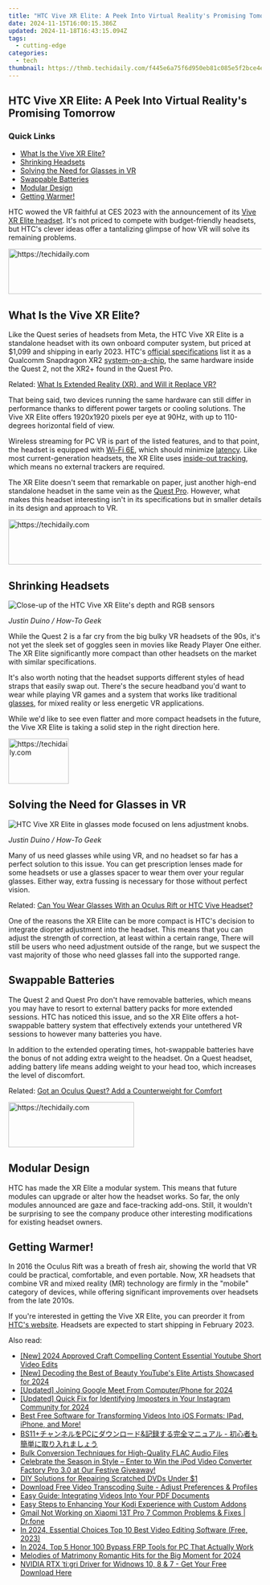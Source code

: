 ```yaml
---
title: "HTC Vive XR Elite: A Peek Into Virtual Reality's Promising Tomorrow"
date: 2024-11-15T16:00:15.386Z
updated: 2024-11-18T16:43:15.094Z
tags:
  - cutting-edge
categories:
  - tech
thumbnail: https://thmb.techidaily.com/f445e6a75f6d950eb81c085e5f2bce4ee758de9e93a7a87ff86f1d0befba824a.jpg
---
```


## HTC Vive XR Elite: A Peek Into Virtual Reality's Promising Tomorrow

### Quick Links

* [What Is the Vive XR Elite?](https://screen-activity-recording.techidaily.com/updated-in-2024-mastering-voice-overs-for-videos-step-by-step-guide/)
* [Shrinking Headsets](https://fox-hovers.techidaily.com/updated-2024-approved-radiant-contrast-synchronizer/)
* [Solving the Need for Glasses in VR](https://data-safeguard.techidaily.com/cookiebot-driven-solutions-for-enhanced-user-experience/)
* [Swappable Batteries](https://screen-activity-recording.techidaily.com/in-2024-comparing-vidma-and-its-screen-capture-competitors/)
* [Modular Design](https://tiktok-videos.techidaily.com/rapid-video-filming-techniques-for-tiktok-success-for-2024/)
* [Getting Warmer!](https://win-solutions.techidaily.com/troubleshooting-steps-why-does-my-rocket-league-keep-crashing/)

 HTC wowed the VR faithful at CES 2023 with the announcement of its [Vive XR Elite headset](https://www.vive.com/us/product/vive-xr-elite/overview/). It's not priced to compete with budget-friendly headsets, but HTC's clever ideas offer a tantalizing glimpse of how VR will solve its remaining problems.

<!-- affiliate ads begin -->
<a href="https://appsumo.8odi.net/c/5597632/2151868/7443" target="_top" id="2151868">
  <img src="//a.impactradius-go.com/display-ad/7443-2151868" border="0" alt="https://techidaily.com" width="600" height="90"/>
</a>
<img height="0" width="0" src="https://appsumo.8odi.net/i/5597632/2151868/7443" style="position:absolute;visibility:hidden;" border="0" />
<!-- affiliate ads end -->

##  What Is the Vive XR Elite?

 Like the Quest series of headsets from Meta, the HTC Vive XR Elite is a standalone headset with its own onboard computer system, but priced at $1,099 and shipping in early 2023\. HTC's [official specifications](https://www.vive.com/us/product/vive-xr-elite/specs/) list it as a Qualcomm Snapdragon XR2 [system-on-a-chip](https://screen-activity-recording.techidaily.com/new-discovering-win11s-finest-screen-grabbers-for-2024/), the same hardware inside the Quest 2, not the XR2+ found in the Quest Pro.

Related: [What Is Extended Reality (XR), and Will it Replace VR?](https://review-topics.techidaily.com/set-your-preferred-job-location-on-linkedin-app-of-your-tecno-spark-10-5g-drfone-by-drfone-virtual-android/) 

 That being said, two devices running the same hardware can still differ in performance thanks to different power targets or cooling solutions. The Vive XR Elite offers 1920x1920 pixels per eye at 90Hz, with up to 110-degrees horizontal field of view.

 Wireless streaming for PC VR is part of the listed features, and to that point, the headset is equipped with [Wi-Fi 6E](https://youtube-sure.techidaily.com/024-approved-the-top-20-gags-and-laughter-on-youtube-for-downtime-delight/), which should minimize [latency](https://instagram-videos.techidaily.com/updated-in-2024-crafting-cinematic-magic-essential-tips-for-creating-stunning-slow-motion-media-on-instagram/). Like most current-generation headsets, the XR Elite uses [inside-out tracking](https://tech-savvy.techidaily.com/windows-10-visual-recall-a-step-by-step-screenshot-tutorial/), which means no external trackers are required.

 The XR Elite doesn't seem that remarkable on paper, just another high-end standalone headset in the same vein as the [Quest Pro](https://facebook.techidaily.com/the-ultimate-guide-to-facebook-mini-posts-hd-edition/). However, what makes this headset interesting isn't in its specifications but in smaller details in its design and approach to VR.

<!-- affiliate ads begin -->
<a href="https://appsumo.8odi.net/c/5597632/2144282/7443" target="_top" id="2144282">
  <img src="//a.impactradius-go.com/display-ad/7443-2144282" border="0" alt="https://techidaily.com" width="728" height="90"/>
</a>
<img height="0" width="0" src="https://appsumo.8odi.net/i/5597632/2144282/7443" style="position:absolute;visibility:hidden;" border="0" />
<!-- affiliate ads end -->

##  Shrinking Headsets

![Close-up of the HTC Vive XR Elite's depth and RGB sensors](https://static1.howtogeekimages.com/wordpress/wp-content/uploads/2023/01/52615058682_bba6b9a0de_c.jpg) 

_Justin Duino / How-To Geek_

 While the Quest 2 is a far cry from the big bulky VR headsets of the 90s, it's not yet the sleek set of goggles seen in movies like Ready Player One either. The XR Elite significantly more compact than other headsets on the market with similar specifications.

 It's also worth noting that the headset supports different styles of head straps that easily swap out. There's the secure headband you'd want to wear while playing VR games and a system that works like traditional [glasses](https://tech-hub.techidaily.com/1723807875667-find-out-what-motherboard-you-have-easily/), for mixed reality or less energetic VR applications.

 While we'd like to see even flatter and more compact headsets in the future, the Vive XR Elite is taking a solid step in the right direction here.

<!-- affiliate ads begin -->
<a href="https://aligracehair.sjv.io/c/5597632/2135406/19272" target="_top" id="2135406">
  <img src="//a.impactradius-go.com/display-ad/19272-2135406" border="0" alt="https://techidaily.com" width="120" height="90"/>
</a>
<img height="0" width="0" src="https://aligracehair.sjv.io/i/5597632/2135406/19272" style="position:absolute;visibility:hidden;" border="0" />
<!-- affiliate ads end -->

##  Solving the Need for Glasses in VR

![HTC Vive XR Elite in glasses mode focused on lens adjustment knobs.](https://static1.howtogeekimages.com/wordpress/wp-content/uploads/2023/01/52615058517_449cd43fe1_k.jpg) 

_Justin Duino / How-To Geek_

 Many of us need glasses while using VR, and no headset so far has a perfect solution to this issue. You can get prescription lenses made for some headsets or use a glasses spacer to wear them over your regular glasses. Either way, extra fussing is necessary for those without perfect vision.

Related: [Can You Wear Glasses With an Oculus Rift or HTC Vive Headset?](https://tech-hub.techidaily.com/1723807875667-find-out-what-motherboard-you-have-easily/) 

 One of the reasons the XR Elite can be more compact is HTC's decision to integrate diopter adjustment into the headset. This means that you can adjust the strength of correction, at least within a certain range, There will still be users who need adjustment outside of the range, but we suspect the vast majority of those who need glasses fall into the supported range.

##  Swappable Batteries

 The Quest 2 and Quest Pro don't have removable batteries, which means you may have to resort to external battery packs for more extended sessions. HTC has noticed this issue, and so the XR Elite offers a hot-swappable battery system that effectively extends your untethered VR sessions to however many batteries you have.

 In addition to the extended operating times, hot-swappable batteries have the bonus of not adding extra weight to the headset. On a Quest headset, adding battery life means adding weight to your head too, which increases the level of discomfort.

Related: [Got an Oculus Quest? Add a Counterweight for Comfort](https://mondly-stories.techidaily.com/1719577245493-the-fastest-way-to-learn-korean-at-home-choose-wisely/) 

<!-- affiliate ads begin -->
<a href="https://aligracehair.sjv.io/c/5597632/2135354/19272" target="_top" id="2135354">
  <img src="//a.impactradius-go.com/display-ad/19272-2135354" border="0" alt="https://techidaily.com" width="250" height="90"/>
</a>
<img height="0" width="0" src="https://aligracehair.sjv.io/i/5597632/2135354/19272" style="position:absolute;visibility:hidden;" border="0" />
<!-- affiliate ads end -->

##  Modular Design

 HTC has made the XR Elite a modular system. This means that future modules can upgrade or alter how the headset works. So far, the only modules announced are gaze and face-tracking add-ons. Still, it wouldn't be surprising to see the company produce other interesting modifications for existing headset owners.

##  Getting Warmer!

 In 2016 the Oculus Rift was a breath of fresh air, showing the world that VR could be practical, comfortable, and even portable. Now, XR headsets that combine VR and mixed reality (MR) technology are firmly in the "mobile" category of devices, while offering significant improvements over headsets from the late 2010s.

 If you're interested in getting the Vive XR Elite, you can preorder it from [HTC's website](https://www.vive.com/us/product/vive-xr-elite/overview/). Headsets are expected to start shipping in February 2023.

<ins class="adsbygoogle"
     style="display:block"
     data-ad-format="autorelaxed"
     data-ad-client="ca-pub-7571918770474297"
     data-ad-slot="1223367746"></ins>

<ins class="adsbygoogle"
     style="display:block"
     data-ad-client="ca-pub-7571918770474297"
     data-ad-slot="8358498916"
     data-ad-format="auto"
     data-full-width-responsive="true"></ins>

<span class="atpl-alsoreadstyle">Also read:</span>
<div><ul>
<li><a href="https://youtube-lab.techidaily.com/024-approved-craft-compelling-content-essential-youtube-short-video-edits/"><u>[New] 2024 Approved Craft Compelling Content Essential Youtube Short Video Edits</u></a></li>
<li><a href="https://youtube-lab.techidaily.com/ecoding-the-best-of-beauty-youtubes-elite-artists-showcased-for-2024/"><u>[New] Decoding the Best of Beauty YouTube's Elite Artists Showcased for 2024</u></a></li>
<li><a href="https://remote-screen-capture.techidaily.com/updated-joining-google-meet-from-computerphone-for-2024/"><u>[Updated] Joining Google Meet From Computer/Phone for 2024</u></a></li>
<li><a href="https://instagram-video-recordings.techidaily.com/updated-quick-fix-for-identifying-imposters-in-your-instagram-community-for-2024/"><u>[Updated] Quick Fix for Identifying Imposters in Your Instagram Community for 2024</u></a></li>
<li><a href="https://tech-haven.techidaily.com/best-free-software-for-transforming-videos-into-ios-formats-ipad-iphone-and-more/"><u>Best Free Software for Transforming Videos Into iOS Formats: IPad, iPhone, and More!</u></a></li>
<li><a href="https://tech-haven.techidaily.com/bs11pluspcand/"><u>BS11+チャンネルをPCにダウンロード&記録する完全マニュアル - 初心者も簡単に取り入れましょう</u></a></li>
<li><a href="https://tech-haven.techidaily.com/bulk-conversion-techniques-for-high-quality-flac-audio-files/"><u>Bulk Conversion Techniques for High-Quality FLAC Audio Files</u></a></li>
<li><a href="https://tech-haven.techidaily.com/celebrate-the-season-in-style-enter-to-win-the-ipod-video-converter-factory-pro-30-at-our-festive-giveaway/"><u>Celebrate the Season in Style – Enter to Win the iPod Video Converter Factory Pro 3.0 at Our Festive Giveaway!</u></a></li>
<li><a href="https://tech-haven.techidaily.com/diy-solutions-for-repairing-scratched-dvds-under-1/"><u>DIY Solutions for Repairing Scratched DVDs Under $1</u></a></li>
<li><a href="https://tech-haven.techidaily.com/download-free-video-transcoding-suite-adjust-preferences-and-profiles/"><u>Download Free Video Transcoding Suite - Adjust Preferences & Profiles</u></a></li>
<li><a href="https://tech-haven.techidaily.com/easy-guide-integrating-videos-into-your-pdf-documents/"><u>Easy Guide: Integrating Videos Into Your PDF Documents</u></a></li>
<li><a href="https://tech-haven.techidaily.com/easy-steps-to-enhancing-your-kodi-experience-with-custom-addons/"><u>Easy Steps to Enhancing Your Kodi Experience with Custom Addons</u></a></li>
<li><a href="https://howto.techidaily.com/gmail-not-working-on-xiaomi-13t-pro-7-common-problems-and-fixes-drfone-by-drfone-fix-android-problems-fix-android-problems/"><u>Gmail Not Working on Xiaomi 13T Pro 7 Common Problems & Fixes | Dr.fone</u></a></li>
<li><a href="https://youtube-web.techidaily.com/24-essential-choices-top-10-best-video-editing-software-free-2023/"><u>In 2024, Essential Choices Top 10 Best Video Editing Software (Free, 2023)</u></a></li>
<li><a href="https://bypass-frp.techidaily.com/in-2024-top-5-honor-100-bypass-frp-tools-for-pc-that-actually-work-by-drfone-android/"><u>In 2024, Top 5 Honor 100 Bypass FRP Tools for PC That Actually Work</u></a></li>
<li><a href="https://fox-helps.techidaily.com/melodies-of-matrimony-romantic-hits-for-the-big-moment-for-2024/"><u>Melodies of Matrimony Romantic Hits for the Big Moment for 2024</u></a></li>
<li><a href="https://win-amazing.techidaily.com/nvidia-rtx-tiri-driver-for-widnows-10-8-and-7-get-your-free-download-here/"><u>NVIDIA RTX ˈtiːɡri Driver for Widnows 10, 8 & 7 - Get Your Free Download Here</u></a></li>
</ul></div>

